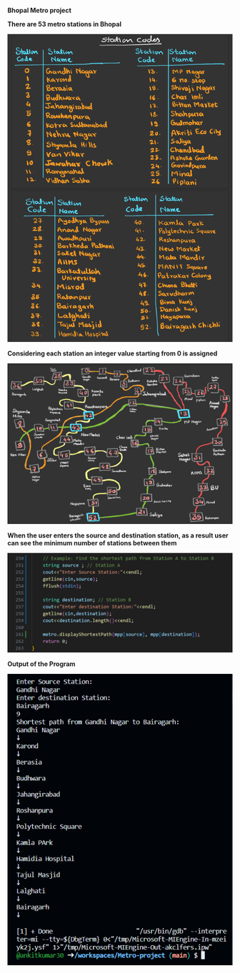 **Bhopal Metro project**

**There are 53 metro stations in Bhopal**

![Station with index](Metro-stations.png)

**Considering each station an integer value starting from 0 is assigned**

![Stations Network Map](Metro-network-map.png)

**When the user enters the source and destination station, as a result user can see the minimum number of stations between them**

![Code of statement](image.png)

**Output of the Program**

![output pic of codespaces in github](image-1.png)

